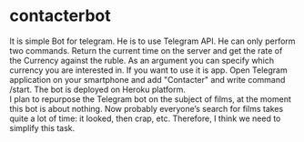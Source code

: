 # contacterbot
It is simple Bot for telegram. He is to use Telegram API. He can only perform two commands. 
Return the current time on the server and get the rate of the Currency against the ruble. 
As an argument you can specify which currency you are interested in. If you want to use it is app. 
Open Telegram application on your smartphone and add "Contacter" and write command /start. 
The bot is deployed on Heroku platform.<br>
I plan to repurpose the Telegram bot on the subject of films, at the moment this bot is about nothing. Now probably everyone’s search for films takes quite a lot of time: it looked, then crap, etc. Therefore, I think we need to simplify this task.
